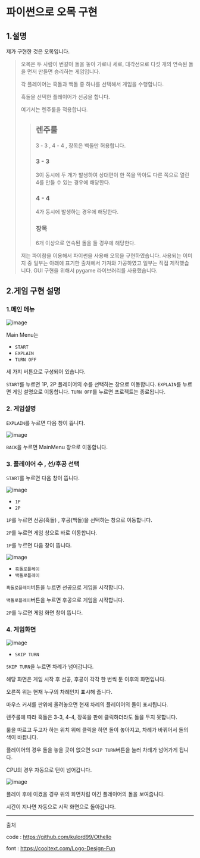 파이썬으로 오목 구현
====================

1.설명
------
제가 구현한 것은 오목입니다.   
   
> 오목은 두 사람이 번갈아 돌을 놓아 가로나 세로, 대각선으로 다섯 개의 연속된 돌을 먼저 만들면 승리하는 게임입니다.
>
> 각 플레이어는 흑돌과 백돌 중 하나를 선택해서 게임을 수행합니다.
>
> 흑돌을 선택한 플레이어가 선공을 합니다.
>
> 여기서는 렌주룰을 적용합니다.
>>
>> ## 렌주룰
>>
>> 3 - 3 , 4 - 4 , 장목은 백돌만 허용합니다.
>>
>> ### 3 - 3
>> 
>> 3이 동시에 두 개가 발생하여 상대편이 한 쪽을 막아도 다른 쪽으로 열린 4를 만들 수 있는 경우에 해당한다.
>>  
>> ### 4 - 4
>>
>> 4가 동시에 발생하는 경우에 해당한다.
>>   
>> ### 장목
>> 6개 이상으로 연속된 돌을 둘 경우에 해당한다.
>
> 저는 파이참을 이용해서 파이썬을 사용해 오목을 구현하였습니다. 사용되는 이미지 중 일부는 아래에 표기한 출처에서 가져와 가공하였고 일부는 직접 제작했습니다. GUI 구현을 위해서 pygame 라이브러리를 사용했습니다.

2.게임 구현 설명
----------------

### 1.메인 메뉴

![image](/project/Images/markdown/main.PNG)

Main Menu는 

- `START`
- `EXPLAIN`
- `TURN OFF`

세 가지 버튼으로 구성되어 있습니다.

`START`를 누르면 1P, 2P 플레이어의 수를 선택하는 창으로 이동합니다.
`EXPLAIN`를 누르면 게임 설명으로 이동합니다.
`TURN OFF`를 누르면 프로젝트는 종료됩니다.

### 2. 게임설명

`EXPLAIN`를 누르면 다음 창이 뜹니다.

![image](/project/Images/markdown/explain.PNG)

`BACK`을 누르면 MainMenu 창으로 이동합니다.

### 3. 플레이어 수 , 선/후공 선택

`START`를 누르면 다음 창이 뜹니다.

![image](/project/Images/markdown/player.PNG)

- `1P`
- `2P`

`1P`를 누르면 선공(흑돌) , 후공(백돌)을 선택하는 창으로 이동합니다.

`2P`를 누르면 게임 창으로 바로 이동합니다.

`1P`를 누르면 다음 창이 뜹니다.

![image](/project/Images/markdown/select_color.PNG)

- `흑돌로플레이`
- `백돌로플레이`

`흑돌로플레이`버튼을 누르면 선공으로 게임을 시작합니다.

`백돌로플레이`버튼을 누르면 후공으로 게임을 시작합니다.

`2P`를 누르면 게임 화면 창이 뜹니다.

### 4. 게임화면

![image](/project/Images/markdown/play.PNG)

- `SKIP TURN`

`SKIP TURN`을 누르면 차례가 넘어갑니다.

해당 화면은 게임 시작 후 선공, 후공이 각각 한 번씩 둔 이후의 화면입니다. 

오른쪽 위는 현재 누구의 차례인지 표시해 줍니다.

마우스 커서를 판위에 올려놓으면 현재 차례의 플레이어의 돌이 표시됩니다.

렌주룰에 따라 흑돌은 3-3, 4-4, 장목을 판에 클릭하더라도 돌을 두지 못합니다.

룰을 따르고 두고자 하는 위치 위에 클릭을 하면 돌이 놓아지고, 차례가 바뀌어서 돌의 색이 바뀝니다.

플레이어의 경우 돌을 놓을 곳이 없으면 `SKIP TURN`버튼을 눌러 차례가 넘어가게 됩니다.

CPU의 경우 자동으로 턴이 넘어갑니다.

![image](/project/Images/markdown/victory.PNG)

플레이 후에 이겼을 경우 위의 화면처럼 이긴 플레이어의 돌을 보여줍니다.

시간이 지나면 자동으로 시작 화면으로 돌아갑니다.

-----------------------------------------

출처

code : https://github.com/kulord99/Othello

font : https://cooltext.com/Logo-Design-Fun
